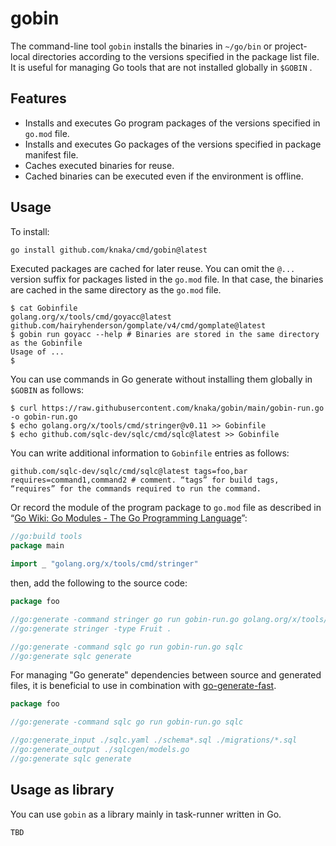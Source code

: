 # gobin

The command-line tool `gobin` installs the binaries in `~/go/bin` or project-local directories according to the versions specified in the package list file. It is useful for managing Go tools that are not installed globally in `$GOBIN` .

## Features

- Installs and executes Go program packages of the versions specified in `go.mod` file.
- Installs and executes Go packages of the versions specified in package manifest file.
- Caches executed binaries for reuse.
- Cached binaries can be executed even if the environment is offline.

## Usage

To install:

```bash
go install github.com/knaka/cmd/gobin@latest
```

Executed packages are cached for later reuse. You can omit the `@...` version suffix for packages listed in the `go.mod` file. In that case, the binaries are cached in the same directory as the `go.mod` file.

```console
$ cat Gobinfile
golang.org/x/tools/cmd/goyacc@latest
github.com/hairyhenderson/gomplate/v4/cmd/gomplate@latest
$ gobin run goyacc --help # Binaries are stored in the same directory as the Gobinfile 
Usage of ...
$
```

You can use commands in Go generate without installing them globally in `$GOBIN` as follows:

```console
$ curl https://raw.githubusercontent.com/knaka/gobin/main/gobin-run.go -o gobin-run.go
$ echo golang.org/x/tools/cmd/stringer@v0.11 >> Gobinfile
$ echo github.com/sqlc-dev/sqlc/cmd/sqlc@latest >> Gobinfile
```

You can write additional information to `Gobinfile` entries as follows:

```text
github.com/sqlc-dev/sqlc/cmd/sqlc@latest tags=foo,bar requires=command1,command2 # comment. “tags” for build tags, “requires” for the commands required to run the command.
```

Or record the module of the program package to `go.mod` file as described in “[Go Wiki: Go Modules - The Go Programming Language](https://go.dev/wiki/Modules#how-can-i-track-tool-dependencies-for-a-module)”:

```go
//go:build tools
package main

import _ "golang.org/x/tools/cmd/stringer"
```

then, add the following to the source code:

```go
package foo

//go:generate -command stringer go run gobin-run.go golang.org/x/tools/cmd/stringer
//go:generate stringer -type Fruit .

//go:generate -command sqlc go run gobin-run.go sqlc
//go:generate sqlc generate
```

For managing "Go generate" dependencies between source and generated files, it is beneficial to use in combination with [go-generate-fast](https://github.com/oNaiPs/go-generate-fast).

```go
package foo

//go:generate -command sqlc go run gobin-run.go sqlc

//go:generate_input ./sqlc.yaml ./schema*.sql ./migrations/*.sql
//go:generate_output ./sqlcgen/models.go
//go:generate sqlc generate
```

## Usage as library

You can use `gobin` as a library mainly in task-runner written in Go.

```go
TBD
```
